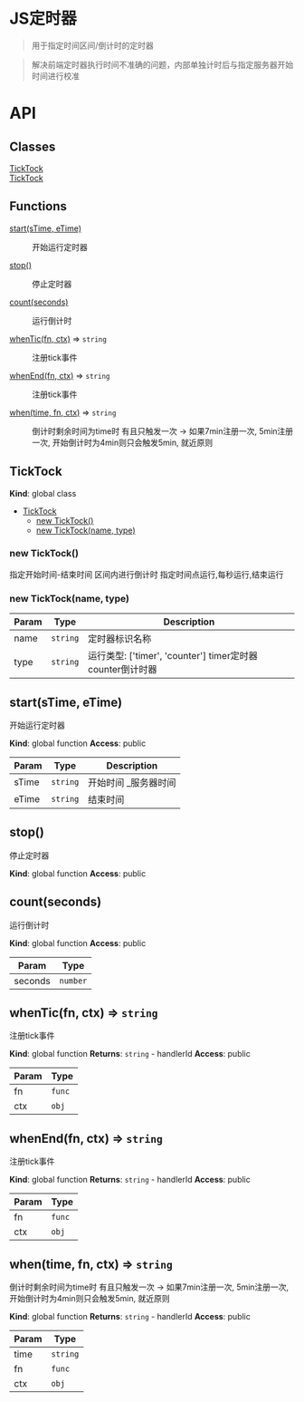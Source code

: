 # JS定时器

> 用于指定时间区间/倒计时的定时器

> 解决前端定时器执行时间不准确的问题，内部单独计时后与指定服务器开始时间进行校准

# API

## Classes

<dl>
<dt><a href="#TickTock">TickTock</a></dt>
<dd></dd>
<dt><a href="#TickTock">TickTock</a></dt>
<dd></dd>
</dl>

## Functions

<dl>
<dt><a href="#start">start(sTime, eTime)</a></dt>
<dd><p>开始运行定时器</p>
</dd>
<dt><a href="#stop">stop()</a></dt>
<dd><p>停止定时器</p>
</dd>
<dt><a href="#count">count(seconds)</a></dt>
<dd><p>运行倒计时</p>
</dd>
<dt><a href="#whenTic">whenTic(fn, ctx)</a> ⇒ <code>string</code></dt>
<dd><p>注册tick事件</p>
</dd>
<dt><a href="#whenEnd">whenEnd(fn, ctx)</a> ⇒ <code>string</code></dt>
<dd><p>注册tick事件</p>
</dd>
<dt><a href="#when">when(time, fn, ctx)</a> ⇒ <code>string</code></dt>
<dd><p>倒计时剩余时间为time时 有且只触发一次 -&gt; 如果7min注册一次, 5min注册一次, 开始倒计时为4min则只会触发5min, 就近原则</p>
</dd>
</dl>

<a name="TickTock"></a>

## TickTock
**Kind**: global class

* [TickTock](#TickTock)
    * [new TickTock()](#new_TickTock_new)
    * [new TickTock(name, type)](#new_TickTock_new)

<a name="new_TickTock_new"></a>

### new TickTock()
指定开始时间-结束时间 区间内进行倒计时 指定时间点运行,每秒运行,结束运行

<a name="new_TickTock_new"></a>

### new TickTock(name, type)

| Param | Type | Description |
| --- | --- | --- |
| name | <code>string</code> | 定时器标识名称 |
| type | <code>string</code> | 运行类型: ['timer', 'counter'] timer定时器 counter倒计时器 |

<a name="start"></a>

## start(sTime, eTime)
开始运行定时器

**Kind**: global function
**Access**: public

| Param | Type | Description |
| --- | --- | --- |
| sTime | <code>string</code> | 开始时间 _服务器时间 |
| eTime | <code>string</code> | 结束时间 |

<a name="stop"></a>

## stop()
停止定时器

**Kind**: global function
**Access**: public
<a name="count"></a>

## count(seconds)
运行倒计时

**Kind**: global function
**Access**: public

| Param | Type |
| --- | --- |
| seconds | <code>number</code> |

<a name="whenTic"></a>

## whenTic(fn, ctx) ⇒ <code>string</code>
注册tick事件

**Kind**: global function
**Returns**: <code>string</code> - handlerId
**Access**: public

| Param | Type |
| --- | --- |
| fn | <code>func</code> |
| ctx | <code>obj</code> |

<a name="whenEnd"></a>

## whenEnd(fn, ctx) ⇒ <code>string</code>
注册tick事件

**Kind**: global function
**Returns**: <code>string</code> - handlerId
**Access**: public

| Param | Type |
| --- | --- |
| fn | <code>func</code> |
| ctx | <code>obj</code> |

<a name="when"></a>

## when(time, fn, ctx) ⇒ <code>string</code>
倒计时剩余时间为time时 有且只触发一次 -> 如果7min注册一次, 5min注册一次, 开始倒计时为4min则只会触发5min, 就近原则

**Kind**: global function
**Returns**: <code>string</code> - handlerId
**Access**: public

| Param | Type |
| --- | --- |
| time | <code>string</code> |
| fn | <code>func</code> |
| ctx | <code>obj</code> |
